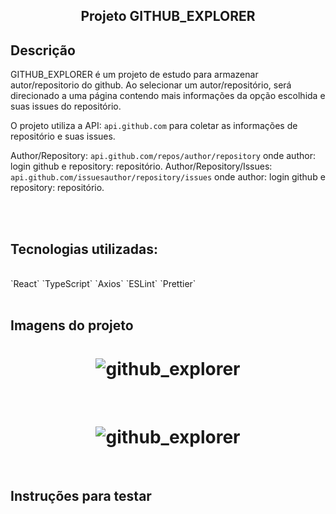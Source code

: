 <h2 align="center">
  Projeto GITHUB_EXPLORER
</h2>

## Descrição
GITHUB_EXPLORER é um projeto de estudo para armazenar autor/repositorio do github. Ao selecionar um autor/repositório, será direcionado a uma página contendo mais informações da opção escolhida e suas issues do repositório.
<br>

O projeto utiliza a API: `api.github.com` para coletar as informações de repositório e suas issues.

Author/Repository: `api.github.com/repos/author/repository` onde author: login github e repository: repositório.
Author/Repository/Issues: `api.github.com/issuesauthor/repository/issues` onde author: login github e repository: repositório.

<br>
<br>


## Tecnologias utilizadas:
<br>
`React` `TypeScript` `Axios` `ESLint` `Prettier`

<br>
<br>

## Imagens do projeto
<h1 align="center">
    <img alt="github_explorer" title="#GitHubExplorer" src="#"  /><br>
</h1>
<br>
<h1 align="center">
    <img alt="github_explorer" title="#GitHubExplorer" src="#"  /><br>
</h1>
<br>


## Instruções para testar
